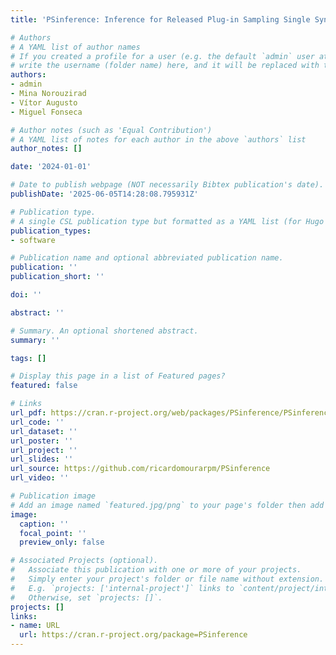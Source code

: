 ```yaml
---
title: 'PSinference: Inference for Released Plug-in Sampling Single Synthetic Dataset'

# Authors
# A YAML list of author names
# If you created a profile for a user (e.g. the default `admin` user at `content/authors/admin/`), 
# write the username (folder name) here, and it will be replaced with their full name and linked to their profile.
authors:
- admin
- Mina Norouzirad
- Vítor Augusto
- Miguel Fonseca

# Author notes (such as 'Equal Contribution')
# A YAML list of notes for each author in the above `authors` list
author_notes: []

date: '2024-01-01'

# Date to publish webpage (NOT necessarily Bibtex publication's date).
publishDate: '2025-06-05T14:28:08.795931Z'

# Publication type.
# A single CSL publication type but formatted as a YAML list (for Hugo requirements).
publication_types:
- software

# Publication name and optional abbreviated publication name.
publication: ''
publication_short: ''

doi: ''

abstract: ''

# Summary. An optional shortened abstract.
summary: ''

tags: []

# Display this page in a list of Featured pages?
featured: false

# Links
url_pdf: https://cran.r-project.org/web/packages/PSinference/PSinference.pdf
url_code: ''
url_dataset: ''
url_poster: ''
url_project: ''
url_slides: ''
url_source: https://github.com/ricardomourarpm/PSinference
url_video: ''

# Publication image
# Add an image named `featured.jpg/png` to your page's folder then add a caption below.
image:
  caption: ''
  focal_point: ''
  preview_only: false

# Associated Projects (optional).
#   Associate this publication with one or more of your projects.
#   Simply enter your project's folder or file name without extension.
#   E.g. `projects: ['internal-project']` links to `content/project/internal-project/index.md`.
#   Otherwise, set `projects: []`.
projects: []
links:
- name: URL
  url: https://cran.r-project.org/package=PSinference
---
```



